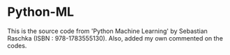 # Python-ML
This is the source code from 'Python Machine Learning' by Sebastian Raschka (ISBN : 978-1783555130). Also, added my own commented on the codes.
